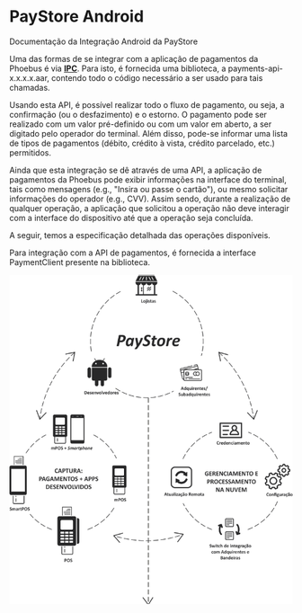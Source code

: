 # PayStore Android
Documentação da Integração Android da PayStore

Uma das formas de se integrar com a aplicação de pagamentos da Phoebus é via [**IPC**](https://developer.android.com/guide/components/aidl.html). Para isto, é fornecida uma biblioteca, a payments-api-x.x.x.x.aar, contendo todo o código necessário a ser usado para tais chamadas.

Usando esta API, é possível realizar todo o fluxo de pagamento, ou seja, a confirmação (ou o desfazimento) e o estorno. O pagamento pode ser realizado com um valor pré-definido ou com um valor em aberto, a ser digitado pelo operador do terminal. Além disso, pode-se informar uma lista de tipos de pagamentos (débito, crédito à vista, crédito parcelado, etc.) permitidos.

Ainda que esta integração se dê através de uma API, a aplicação de pagamentos da Phoebus pode exibir informações na interface do terminal, tais como mensagens (e.g., "Insira ou passe o cartão"), ou mesmo solicitar informações do operador (e.g., CVV). Assim sendo, durante a realização de qualquer operação, a aplicação que solicitou a operação não deve interagir com a interface do dispositivo até que a operação seja concluída.

A seguir, temos a especificação detalhada das operações disponíveis.

Para integração com a API de pagamentos, é fornecida a interface PaymentClient presente na biblioteca.


![Default](https://github.com/Discover-Pay/payments-api-docs-android/blob/main/assets/paystore.png)
